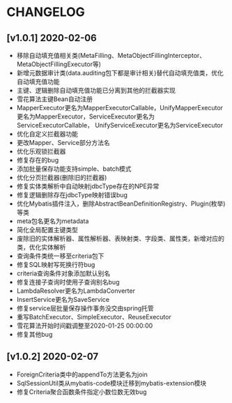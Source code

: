 # CHANGELOG
## [v1.0.1] 2020-02-06
- 移除自动填充值相关类(MetaFilling、MetaObjectFillingInterceptor、MetaObjectFillingExecutor等)
- 新增元数据审计类(data.auditing包下都是审计相关)替代自动填充值类，优化自动填充值功能
- 主键、逻辑删除自动填充值功能已分离到其他的拦截器实现
- 雪花算法主键Bean自动注册
- MapperExecutor更名为MapperExecutorCallable，UnifyMapperExecutor更名为MapperExecutor，ServiceExecutor更名为ServiceExecutorCallable，
UnifyServiceExecutor更名为ServiceExecutor
- 优化自定义拦截器功能
- 更改Mapper、Service部分方法名
- 优化乐观锁拦截器
- 修复存在的bug
- 添加批量保存功能支持simple、batch模式
- 优化分页拦截器(删除旧的拦截器)
- 修复实体类解析中自动映射jdbcType存在的NPE异常
- 修复逻辑删除存在jdbcType映射错误bug
- 优化Mybatis插件注入，删除AbstractBeanDefinitionRegistry、Plugin(枚举)等类
- meta包名更名为metadata
- 简化全局配置主键类型
- 废除旧的实体解析器、属性解析器、表映射类、字段类、属性类，新增对应的类，优化实体解析
- 查询条件类统一移至criteria包下
- 修复SQL映射写死换行符bug
- criteria查询条件对象添加默认别名
- 修复连接子查询时使用子查询别名bug
- LambdaResolver更名为LambdaConverter
- InsertService更名为SaveService
- 修复service层批量保存操作事务没交由spring托管
- 重写BatchExecutor、SimpleExecutor、ReuseExecutor
- 雪花算法开始时间戳调整至2020-01-25 00:00:00
- 修复其他bug

## [v1.0.2] 2020-02-07
- ForeignCriteria类中的appendTo方法更名为join
- SqlSessionUtil类从mybatis-code模块迁移到mybatis-extension模块
- 修复Criteria聚合函数条件指定小数位数无效bug
